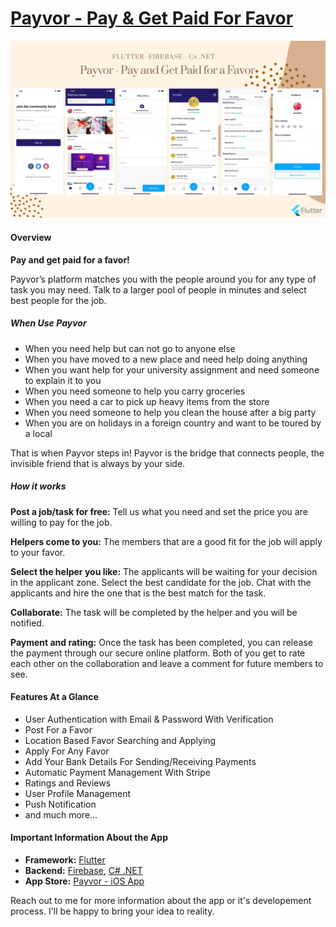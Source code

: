 # [Payvor - Pay & Get Paid For Favor](https://kaykobadreza.com/portfolio/cherished-prayers/)      

![Payvor - Pay & Get Paid For Favor](assets/Payvor-Banner.png)      

#### Overview
**Pay and get paid for a favor!**       

Payvor’s platform matches you with the people around you for any type of task you may need. Talk to a larger pool of people in minutes and select best people for the job.      

##### When Use Payvor           
- When you need help but can not go to anyone else      
- When you have moved to a new place and need help doing anything     
- When you want help for your university assignment and need someone to explain it to you    
- When you need someone to help you carry groceries      
- When you need a car to pick up heavy items from the store      
- When you need someone to help you clean the house after a big party        
- When you are on holidays in a foreign country and want to be toured by a local        

That is when Payvor steps in! Payvor is the bridge that connects people, the invisible friend that is always by your side. 

####

##### How it works

**Post a job/task for free:** Tell us what you need and set the price you are willing to pay for the job.     

**Helpers come to you:** The members that are a good fit for the job will apply to your favor.     

**Select the helper you like:** The applicants will be waiting for your decision in the applicant zone. Select the best candidate for the job. Chat with the applicants and hire the one that is the best match for the task.     

**Collaborate:** The task will be completed by the helper and you will be notified.     

**Payment and rating:** Once the task has been completed, you can release the payment through our secure online platform. Both of you get to rate each other on the collaboration and leave a comment for future members to see.     


#### Features At a Glance
- User Authentication with Email & Password With Verification     
- Post For a Favor       
- Location Based Favor Searching and Applying       
- Apply For Any Favor        
- Add Your Bank Details For Sending/Receiving Payments             
- Automatic Payment Management With Stripe                  
- Ratings and Reviews                   
- User Profile Management                 
- Push Notification                 
- and much more...     


#### Important Information About the App
- **Framework:** [Flutter](https://flutter.dev/)     
- **Backend:** [Firebase](https://firebase.google.com/), [C# .NET](https://docs.microsoft.com/en-us/dotnet/csharp/)    
- **App Store:** [Payvor - iOS App](https://apps.apple.com/app/payvor-favor-app/id1558962094)  

Reach out to me for more information about the app or it's developement process. I'll be happy to bring your idea to reality.       
